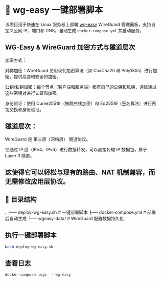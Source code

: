 # 🚀 wg-easy 一键部署脚本

该项目用于快速在 Linux 服务器上部署 [wg-easy](https://github.com/5777033/wg-easy) WireGuard 管理面板，支持自定义公网 IP、端口和 DNS，自动生成 `docker-compose.yml` 并启动服务。
## WG-Easy & WireGuard 加密方式与隧道层次
加密方式：

对称加密：WireGuard 使用现代加密算法（如 ChaCha20 和 Poly1305）进行加密，提供高速和安全的加密。

公钥/私钥加密：每个节点（客户端和服务端）都有自己的公钥和私钥，通信通过这些密钥对进行认证和加密。

身份验证：使用 Curve25519（椭圆曲线加密）和 Ed25519（签名算法）进行密钥交换和身份验证。

隧道层次：
---
WireGuard 是 第三层（网络层） 隧道协议。

它通过 IP 层（IPv4、IPv6）进行数据转发，可以直接传输 IP 数据包，属于 Layer 3 隧道。

这使得它可以轻松与现有的路由、NAT 机制兼容，而无需修改应用层协议。
---

## 📂 目录结构

.
├── deploy-wg-easy.sh # 一键部署脚本
├── docker-compose.yml # 部署后自动生成
└── wgeasy-data/ # WireGuard 配置数据持久化

## 执行一键部署脚本
```bash
bash deploy-wg-easy.sh
```
## 查看日志
```bash
docker-compose logs -f wg-easy
```
